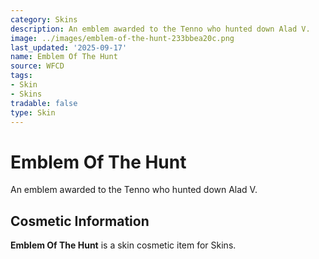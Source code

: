 ```yaml
---
category: Skins
description: An emblem awarded to the Tenno who hunted down Alad V.
image: ../images/emblem-of-the-hunt-233bbea20c.png
last_updated: '2025-09-17'
name: Emblem Of The Hunt
source: WFCD
tags:
- Skin
- Skins
tradable: false
type: Skin
---
```


# Emblem Of The Hunt

An emblem awarded to the Tenno who hunted down Alad V.

## Cosmetic Information

**Emblem Of The Hunt** is a skin cosmetic item for Skins.

